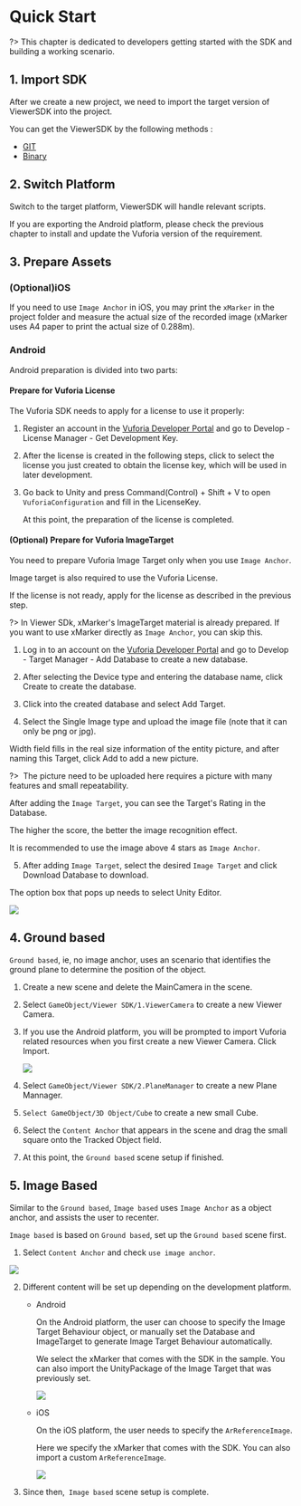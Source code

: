 # Quick Start

?>  This chapter is dedicated to developers getting started with the SDK and building a working scenario.



## 1. Import SDK

After we create a new project, we need to import the target version of ViewerSDK into the project. 

You can get the ViewerSDK by the following methods :

- [GIT]("")
- [Binary]("")



## 2. Switch Platform

Switch to the target platform, ViewerSDK will handle relevant scripts. 

If you are exporting the Android platform, please check the previous chapter to install and update the Vuforia version of the requirement.



## 3. Prepare Assets

### (Optional)iOS

 If you need to use `Image Anchor` in iOS, you may print the `xMarker` in the project folder and measure the actual size of the recorded image (xMarker uses A4 paper to print the actual size of 0.288m).



### Android

Android preparation is divided into two parts:

 

#### Prepare for Vuforia License

 The Vuforia SDK needs to apply for a license to use it properly:

1.  Register an account in the [Vuforia Developer Portal](https://developer.vuforia.com/) and go to Develop - License Manager - Get Development Key.

   

2. After the license is created in the following steps, click to select the license you just created to obtain the license key, which will be used in later development.

   

3. Go back to Unity and press Command(Control) + Shift + V to open `VuforiaConfiguration` and fill in the LicenseKey. 

   At this point, the preparation of the license is completed.

   

#### **(Optional)** Prepare for Vuforia ImageTarget

You need to prepare Vuforia Image Target only when you use `Image Anchor`.

Image target is also required to use the Vuforia License. 

If the license is not ready, apply for the license as described in the previous step.

?>  In Viewer SDk, xMarker's ImageTarget material is already prepared. If you want to use xMarker directly as `Image Anchor`, you can skip this.

1.  Log in to an account on the [Vuforia Developer Portal](https://developer.vuforia.com/) and go to Develop - Target Manager - Add Database to create a new database.

   

2. After selecting the Device type and entering the database name, click Create to create the database.

   

3. Click into the created database and select Add Target.

   

4.  Select the Single Image type and upload the image file (note that it can only be png or jpg).

   Width field fills in the real size information of the entity picture, and after naming this Target, click Add to add a new picture.

   

   ?>  The picture need to be uploaded here requires a picture with many features and small repeatability.

   

   After adding the `Image Target`, you can see the Target's Rating in the Database. 

   The higher the score, the better the image recognition effect. 

   It is recommended to use the image above 4 stars as `Image Anchor`.

   

5.  After adding `Image Target`, select the desired `Image Target` and click Download Database to download. 

   The option box that pops up needs to select Unity Editor.

   ![](https://ximmerse-1253940012.cos.ap-guangzhou.myqcloud.com/viewsdk/sdkvuforia-databaes-download-target.png)



## 4. Ground based

`Ground based`, ie, no image anchor, uses an scenario that identifies the ground plane to determine the position of the object.



1.  Create a new scene and delete the MainCamera in the scene.

   

2. Select `GameObject/Viewer SDK/1.ViewerCamera` to create a new Viewer Camera.

   

3. If you use the Android platform, you will be prompted to import Vuforia related resources when you first create a new Viewer Camera. Click Import.

   ![](https://ximmerse-1253940012.cos.ap-guangzhou.myqcloud.com/viewsdk/sdkvuforia-import-assets.png)

   

4.  Select `GameObject/Viewer SDK/2.PlaneManager` to create a new Plane Mannager.

   

5.  `Select GameObject/3D Object/Cube` to create a new small Cube.

   

6. Select the `Content Anchor` that appears in the scene and drag the small square onto the Tracked Object field.

   

7. At this point, the `Ground based` scene setup if finished.

## 5. Image Based

Similar to the `Ground based`, `Image based` uses `Image Anchor` as a object anchor, and assists the user to recenter.

`Image based` is based on `Ground based`, set up the `Ground based` scene first.

1.  Select `Content Anchor` and check `use image anchor`.

   ![](https://ximmerse-1253940012.cos.ap-guangzhou.myqcloud.com/viewsdk/sdkcontent-stage-inspector.png)

   

2. Different content will be set up depending on the development platform.

   - Android

     On the Android platform, the user can choose to specify the  Image Target Behaviour object, or manually set the Database and ImageTarget to generate Image Target Behaviour automatically.

     We select the xMarker that comes with the SDK in the sample. You can also import the UnityPackage of the Image Target that was previously set.

     ![](https://ximmerse-1253940012.cos.ap-guangzhou.myqcloud.com/viewsdk/sdkcontent-anchor-android-settings.png)

   - iOS

     On the iOS platform, the user needs to specify the `ArReferenceImage`.

     Here we specify the xMarker that comes with the SDK. You can also import a custom `ArReferenceImage`.

     ![](https://ximmerse-1253940012.cos.ap-guangzhou.myqcloud.com/viewsdk/sdkcontent-anchor-iOS-settings.png)

     

3.  Since then,` Image based` scene setup is complete.